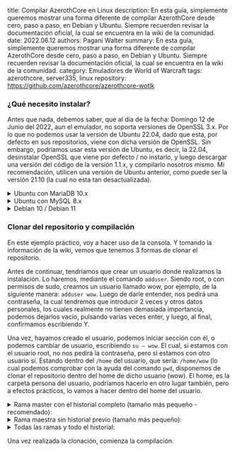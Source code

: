 title: Compilar AzerothCore en Linux
description: En esta guía, simplemente queremos mostrar una forma diferente de compilar AzerothCore desde cero, paso a paso, en Debian y Ubuntu. Siempre recuerden revisar la documentación oficial, la cual se encuentra en la wiki de la comunidad.
date: 2022.06.12
authors: Pagani Walter
summary: En esta guía, simplemente queremos mostrar una forma diferente de compilar AzerothCore desde cero, paso a paso, en Debian y Ubuntu. Siempre recuerden revisar la documentación oficial, la cual se encuentra en la wiki de la comunidad.
category: Emuladores de World of Warcraft
tags: azerothcore, server335, linux
repository: https://github.com/azerothcore/azerothcore-wotlk

### ¿Qué necesito instalar?

Antes que nada, debemos saber, que al día de la fecha: Domingo 12 de Junio del 2022, aun el emulador, no soporta versiones de OpenSSL 3.x. Por lo que no podemos usar la versión de Ubuntu 22.04, dado que esta, por defecto en sus repositorios, viene con dicha versión de OpenSSL. Sin embargo, podríamos usar esta versión de Ubuntu, es decir, la 22.04, desinstalar OpenSSL que viene por defecto / no instarlo, y luego descargar una versión del código de la versión 1.1.x, y compilarlo nosotros mismo. Mi recomendación, utilicen una versión de Ubuntu anterior, como puede ser la versión 21.10 (la cual no esta tan desactualizada).

<details>
<summary>Ubuntu con MariaDB 10.x</summary>
AzerothCore sólo es compatible con las versiones 10.5 y 10.6 de MariaDB.

```sh
sudo apt update && sudo apt full-upgrade -y && sudo apt install git cmake make gcc g++ clang libssl-dev libbz2-dev libreadline-dev libncurses-dev libboost-all-dev mariadb-server mariadb-client libmariadb-dev libmariadb-dev-compat -y
```

</details>

<details>
<summary>Ubuntu con MySQL 8.x</summary>

```sh
sudo apt-get update && sudo apt-get install git cmake make gcc g++ clang libmysqlclient-dev libssl-dev libbz2-dev libreadline-dev libncurses-dev mysql-server libboost-all-dev -y
```

</details>

<details>
<summary>Debian 10 / Debian 11</summary>

```sh
sudo apt-get update && sudo apt-get install git cmake make gcc g++ clang default-libmysqlclient-dev libssl-dev libbz2-dev libreadline-dev libncurses-dev mariadb-server libboost-all-dev -y
```

</details>


### Clonar del repositorio y compilación

En este ejemplo práctico, voy a hacer uso de la consola. Y tomando la información de la wiki, vemos que tenemos 3 formas de clonar el repositorio.

Antes de continuar, tendríamos que crear un usuario donde realizamos la instalación. Lo haremos, mediante el comando `adduser`. Siendo root, o con permisos de sudo, creamos un usuario llamado wow, por ejemplo, de la siguiente manera: `adduser wow`. Luego de darle entender, nos pedirá una contraseña, la cual tendremos que introducir 2 veces y otros datos personales, los cuales realmente no tienen demasiada importancia, podemos dejarlos vacío, pulsando varias veces enter, y luego, al final, confirmamos escribiendo Y.

Una vez, hayamos creado el usuario, podemos iniciar sección con él, o podemos cambiar de usuario, escribiendo `su – wow`. El cual, si estamos con el usuario root, no nos pedirá la contraseña, pero si estamos con otro usuario sí. Estando dentro del `/home` del usuario, que sería: `/home/wow` (lo cual podemos comprobar con la ayuda del comando `pwd`, disponemos de clonar el repositorio dentro del home de dicho usuario (wow). El home, es la carpeta persona del usuario, podríamos hacerlo en otro lugar también, pero a efectos prácticos, lo vamos a hacer dentro del home del usuario.

<details>
<summary>Rama master con el historial completo (tamaño más pequeño - recomendado):</summary>

```sh
git clone https://github.com/azerothcore/azerothcore-wotlk.git --branch master --single-branch azerothcore
```

</details>

<details>
<summary>Rama maestra sin historial previo (tamaño más pequeño):</summary>

```sh
git clone https://github.com/azerothcore/azerothcore-wotlk.git --branch master --single-branch azerothcore --depth 1
```

</details>

<details>
<summary>Todas las ramas y todo el historial:</summary>

```sh
git clone https://github.com/azerothcore/azerothcore-wotlk.git azerothcore
```

</details>

Una vez realizada la clonación, comienza la compilación.
